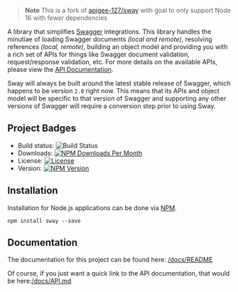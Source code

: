 > **Note** This is a fork of [apigee-127/sway](https://github.com/apigee-127/sway) with goal to only support Node 16
> with fewer dependencies

A library that simplifies [Swagger][swagger] integrations.  This library handles the minutiae of loading Swagger
documents *(local and remote)*, resolving references *(local, remote)*, building an object model and providing you with
a rich set of APIs for things like Swagger document validation, request/response validation, etc.  For more details on
the available APIs, please view the [API Documentation](https://github.com/frodeaa/sway-node/blob/master/docs/API.md).

Sway will always be built around the latest stable release of Swagger, which happens to be version `2.0` right now.
This means that its APIs and object model will be specific to that version of Swagger and supporting any other versions
of Swagger will require a conversion step prior to using Sway.

## Project Badges

* Build status: ![Build Status](https://github.com/frodeaa/sway-node/actions/workflows/node.js.yml/badge.svg)
* Downloads: [![NPM Downloads Per Month](http://img.shields.io/npm/dm/sway-node.svg)](https://www.npmjs.org/package/sway-node)
* License: [![License](http://img.shields.io/npm/l/sway-node.svg)](https://github.com/frodeaa/sway-node/blob/master/LICENSE)
* Version: [![NPM Version](http://img.shields.io/npm/v/sway-node.svg)](https://www.npmjs.org/package/sway-node)

## Installation

Installation for Node.js applications can be done via [NPM][npm].

```
npm install sway --save
```

## Documentation

The documentation for this project can be found here: [/docs/README](/docs/README.md)

Of course, if you just want a quick link to the API documentation, that would be here:[/docs/API.md](/docs/API.md)

[npm]: https://www.npmjs.org/
[swagger]: http://swagger.io

